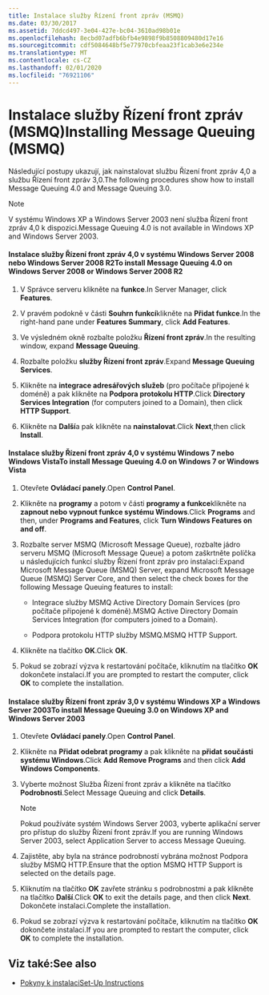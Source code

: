 ```yaml
---
title: Instalace služby Řízení front zpráv (MSMQ)
ms.date: 03/30/2017
ms.assetid: 7ddcd497-3e04-427e-bc04-3610ad98b01e
ms.openlocfilehash: 8ecbd07adfb6bfb4e9898f9b8508809480d17e16
ms.sourcegitcommit: cdf5084648bf5e77970cbfeaa23f1cab3e6e234e
ms.translationtype: MT
ms.contentlocale: cs-CZ
ms.lasthandoff: 02/01/2020
ms.locfileid: "76921106"
---
```

# <a name="installing-message-queuing-msmq"></a><span data-ttu-id="2a714-102">Instalace služby Řízení front zpráv (MSMQ)</span><span class="sxs-lookup"><span data-stu-id="2a714-102">Installing Message Queuing (MSMQ)</span></span>
<span data-ttu-id="2a714-103">Následující postupy ukazují, jak nainstalovat službu Řízení front zpráv 4,0 a službu Řízení front zpráv 3,0.</span><span class="sxs-lookup"><span data-stu-id="2a714-103">The following procedures show how to install Message Queuing 4.0 and Message Queuing 3.0.</span></span>  
  
> [!NOTE]
> <span data-ttu-id="2a714-104">V systému Windows XP a Windows Server 2003 není služba Řízení front zpráv 4,0 k dispozici.</span><span class="sxs-lookup"><span data-stu-id="2a714-104">Message Queuing 4.0 is not available in Windows XP and Windows Server 2003.</span></span>  
  
#### <a name="to-install-message-queuing-40-on-windows-server-2008-or-windows-server-2008-r2"></a><span data-ttu-id="2a714-105">Instalace služby Řízení front zpráv 4,0 v systému Windows Server 2008 nebo Windows Server 2008 R2</span><span class="sxs-lookup"><span data-stu-id="2a714-105">To install Message Queuing 4.0 on Windows Server 2008 or Windows Server 2008 R2</span></span>  
  
1. <span data-ttu-id="2a714-106">V Správce serveru klikněte na **funkce**.</span><span class="sxs-lookup"><span data-stu-id="2a714-106">In Server Manager, click **Features**.</span></span>  
  
2. <span data-ttu-id="2a714-107">V pravém podokně v části **Souhrn funkcí**klikněte na **Přidat funkce**.</span><span class="sxs-lookup"><span data-stu-id="2a714-107">In the right-hand pane under **Features Summary**, click **Add Features**.</span></span>  
  
3. <span data-ttu-id="2a714-108">Ve výsledném okně rozbalte položku **Řízení front zpráv**.</span><span class="sxs-lookup"><span data-stu-id="2a714-108">In the resulting window, expand **Message Queuing**.</span></span>  
  
4. <span data-ttu-id="2a714-109">Rozbalte položku **služby Řízení front zpráv**.</span><span class="sxs-lookup"><span data-stu-id="2a714-109">Expand **Message Queuing Services**.</span></span>  
  
5. <span data-ttu-id="2a714-110">Klikněte na **integrace adresářových služeb** (pro počítače připojené k doméně) a pak klikněte na **Podpora protokolu HTTP**.</span><span class="sxs-lookup"><span data-stu-id="2a714-110">Click **Directory Services Integration** (for computers joined to a Domain), then click **HTTP Support**.</span></span>  
  
6. <span data-ttu-id="2a714-111">Klikněte na **Další**a pak klikněte na **nainstalovat**.</span><span class="sxs-lookup"><span data-stu-id="2a714-111">Click **Next**,then click **Install**.</span></span>  
  
#### <a name="to-install-message-queuing-40-on-windows-7-or-windows-vista"></a><span data-ttu-id="2a714-112">Instalace služby Řízení front zpráv 4,0 v systému Windows 7 nebo Windows Vista</span><span class="sxs-lookup"><span data-stu-id="2a714-112">To install Message Queuing 4.0 on Windows 7 or Windows Vista</span></span>  
  
1. <span data-ttu-id="2a714-113">Otevřete **Ovládací panely**.</span><span class="sxs-lookup"><span data-stu-id="2a714-113">Open **Control Panel**.</span></span>  
  
2. <span data-ttu-id="2a714-114">Klikněte na **programy** a potom v části **programy a funkce**klikněte na **zapnout nebo vypnout funkce systému Windows**.</span><span class="sxs-lookup"><span data-stu-id="2a714-114">Click **Programs** and then, under **Programs and Features**, click **Turn Windows Features on and off**.</span></span>  
  
3. <span data-ttu-id="2a714-115">Rozbalte server MSMQ (Microsoft Message Queue), rozbalte jádro serveru MSMQ (Microsoft Message Queue) a potom zaškrtněte políčka u následujících funkcí služby Řízení front zpráv pro instalaci:</span><span class="sxs-lookup"><span data-stu-id="2a714-115">Expand Microsoft Message Queue (MSMQ) Server, expand Microsoft Message Queue (MSMQ) Server Core, and then select the check boxes for the following Message Queuing features to install:</span></span>  
  
    - <span data-ttu-id="2a714-116">Integrace služby MSMQ Active Directory Domain Services (pro počítače připojené k doméně).</span><span class="sxs-lookup"><span data-stu-id="2a714-116">MSMQ Active Directory Domain Services Integration (for computers joined to a Domain).</span></span>  
  
    - <span data-ttu-id="2a714-117">Podpora protokolu HTTP služby MSMQ.</span><span class="sxs-lookup"><span data-stu-id="2a714-117">MSMQ HTTP Support.</span></span>  
  
4. <span data-ttu-id="2a714-118">Klikněte na tlačítko **OK**.</span><span class="sxs-lookup"><span data-stu-id="2a714-118">Click **OK**.</span></span>  
  
5. <span data-ttu-id="2a714-119">Pokud se zobrazí výzva k restartování počítače, kliknutím na tlačítko **OK** dokončete instalaci.</span><span class="sxs-lookup"><span data-stu-id="2a714-119">If you are prompted to restart the computer, click **OK** to complete the installation.</span></span>  
  
#### <a name="to-install-message-queuing-30-on-windows-xp-and-windows-server-2003"></a><span data-ttu-id="2a714-120">Instalace služby Řízení front zpráv 3,0 v systému Windows XP a Windows Server 2003</span><span class="sxs-lookup"><span data-stu-id="2a714-120">To install Message Queuing 3.0 on Windows XP and Windows Server 2003</span></span>  
  
1. <span data-ttu-id="2a714-121">Otevřete **Ovládací panely**.</span><span class="sxs-lookup"><span data-stu-id="2a714-121">Open **Control Panel**.</span></span>  
  
2. <span data-ttu-id="2a714-122">Klikněte na **Přidat odebrat programy** a pak klikněte na **přidat součásti systému Windows**.</span><span class="sxs-lookup"><span data-stu-id="2a714-122">Click **Add Remove Programs** and then click **Add Windows Components**.</span></span>  
  
3. <span data-ttu-id="2a714-123">Vyberte možnost Služba Řízení front zpráv a klikněte na tlačítko **Podrobnosti**.</span><span class="sxs-lookup"><span data-stu-id="2a714-123">Select Message Queuing and click **Details**.</span></span>  
  
    > [!NOTE]
    > <span data-ttu-id="2a714-124">Pokud používáte systém Windows Server 2003, vyberte aplikační server pro přístup do služby Řízení front zpráv.</span><span class="sxs-lookup"><span data-stu-id="2a714-124">If you are running Windows Server 2003, select Application Server to access Message Queuing.</span></span>  
  
4. <span data-ttu-id="2a714-125">Zajistěte, aby byla na stránce podrobností vybrána možnost Podpora služby MSMQ HTTP.</span><span class="sxs-lookup"><span data-stu-id="2a714-125">Ensure that the option MSMQ HTTP Support is selected on the details page.</span></span>  
  
5. <span data-ttu-id="2a714-126">Kliknutím na tlačítko **OK** zavřete stránku s podrobnostmi a pak klikněte na tlačítko **Další**.</span><span class="sxs-lookup"><span data-stu-id="2a714-126">Click **OK** to exit the details page, and then click **Next**.</span></span> <span data-ttu-id="2a714-127">Dokončete instalaci.</span><span class="sxs-lookup"><span data-stu-id="2a714-127">Complete the installation.</span></span>  
  
6. <span data-ttu-id="2a714-128">Pokud se zobrazí výzva k restartování počítače, kliknutím na tlačítko **OK** dokončete instalaci.</span><span class="sxs-lookup"><span data-stu-id="2a714-128">If you are prompted to restart the computer, click **OK** to complete the installation.</span></span>  
  
## <a name="see-also"></a><span data-ttu-id="2a714-129">Viz také:</span><span class="sxs-lookup"><span data-stu-id="2a714-129">See also</span></span>

- [<span data-ttu-id="2a714-130">Pokyny k instalaci</span><span class="sxs-lookup"><span data-stu-id="2a714-130">Set-Up Instructions</span></span>](../../../../docs/framework/wcf/samples/set-up-instructions.md)

